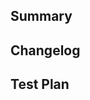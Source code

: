 <!--
Thanks for submitting a pull request! We appreciate you spending the time to work on these changes.
Please provide enough information so that others can review your pull request. The fields below are mandatory.
-->

## Summary

<!--
Explain the **motivation** for making this change. What existing problem does the pull request solve?
-->

## Changelog

<!--
Help reviewers and the release process by writing your own changelog entry. See this project's CHANGELOG.md
for an example.
-->

## Test Plan

<!--
Demonstrate the code is solid. Example: Unit tests, screenshots from an app showing
the change in the module.
-->

